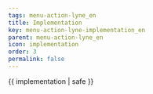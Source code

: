 ```yaml
---
tags: menu-action-lyne_en
title: Implementation
key: menu-action-lyne-implementation_en
parent: menu-action-lyne_en
icon: implementation
order: 3
permalink: false  
---
```

 {{ implementation | safe }}


